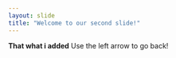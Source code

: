 ```yaml
---
layout: slide
title: "Welcome to our second slide!"
---
```

**That what i added**
Use the left arrow to go back!
